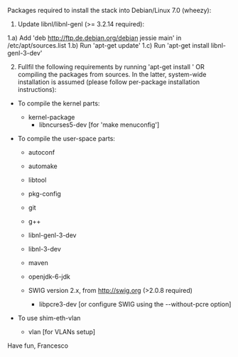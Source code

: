 Packages required to install the stack into Debian/Linux 7.0 (wheezy):

1) Update libnl/libnl-genl (>= 3.2.14 required):

  1.a) Add 'deb http://ftp.de.debian.org/debian jessie main' in
       /etc/apt/sources.list
  1.b) Run 'apt-get update'
  1.c) Run 'apt-get install libnl-genl-3-dev'

2) Fullfil the following requirements by running
   'apt-get install <package>' OR compiling the packages from sources. In the
   latter, system-wide installation is assumed (please follow per-package
   installation instructions):

  * To compile the kernel parts:
     * kernel-package 
       * libncurses5-dev [for 'make menuconfig']

  * To compile the user-space parts:
     * autoconf
     * automake
     * libtool
     * pkg-config
     * git
     * g++
     * libnl-genl-3-dev 
     * libnl-3-dev 
     * maven 
     * openjdk-6-jdk

     * SWIG version 2.x, from http://swig.org (>2.0.8 required)
        * libpcre3-dev [or configure SWIG using the --without-pcre option]

  * To use shim-eth-vlan
     * vlan [for VLANs setup]

Have fun,
Francesco
